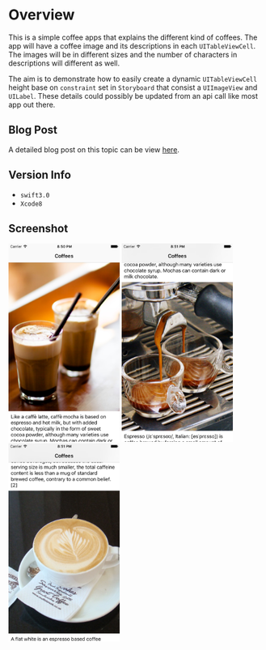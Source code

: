 # Overview
This is a simple coffee apps that explains the different kind of coffees. The app will have a coffee image and its descriptions in each `UITableViewCell`. The images will be in different sizes and the number of characters in descriptions will different as well.

The aim is to demonstrate how to easily create a dynamic `UITableViewCell` height base on `constraint` set in `Storyboard` that consist a `UIImageView` and `UILabel`. These details could possibly be updated from an api call like most app out there.

## Blog Post
A detailed blog post on this topic can be view [here](https://bot-zeta.herokuapp.com/post/1/).

## Version Info

- `swift3.0`
- `Xcode8`

## Screenshot
<img src="ss1.png" width="220">
<img src="ss2.png" width="220">
<img src="ss3.png" width="220">
